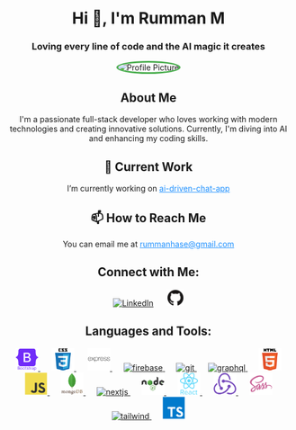 <h1 align="center">Hi 👋, I'm Rumman M</h1>
<h3 align="center">Loving every line of code and the AI magic it creates</h3>

<p align="center">
  <img src="https://i.imgur.com/8aQEsa3.jpeg" alt="Profile Picture" width="150" style="border-radius: 50%; border: 3px solid #4CAF50;">
</p>

<h2 align="center">About Me</h2>
<p align="center">I'm a passionate full-stack developer who loves working with modern technologies and creating innovative solutions. Currently, I'm diving into AI and enhancing my coding skills.</p>

<h2 align="center">🔭 Current Work</h2>
<p align="center">I’m currently working on <a href="https://github.com/yourusername/chat-app" target="_blank" style="color: #1E90FF;">ai-driven-chat-app</a></p>

<h2 align="center">📫 How to Reach Me</h2>
<p align="center">You can email me at <a href="mailto:rummanhase@gmail.com" style="color: #1E90FF;">rummanhase@gmail.com</a></p>

<h2 align="center">Connect with Me:</h2>
<p align="center">
  <a href="https://linkedin.com/in/rummanhase" target="_blank" style="margin: 0 10px;"><img src="https://raw.githubusercontent.com/rahuldkjain/github-profile-readme-generator/master/src/images/icons/Social/linked-in-alt.svg" alt="LinkedIn" height="30" width="30" /></a>
  <a href="https://github.com/yourusername" target="_blank" style="margin: 0 10px;"><img src="https://raw.githubusercontent.com/devicons/devicon/master/icons/github/github-original.svg" alt="GitHub" height="30" width="30" /></a>
</p>

<h2 align="center">Languages and Tools:</h2>
<p align="center">
  <a href="https://getbootstrap.com" target="_blank" rel="noreferrer" style="margin: 0 10px;"> <img src="https://raw.githubusercontent.com/devicons/devicon/master/icons/bootstrap/bootstrap-plain-wordmark.svg" alt="bootstrap" width="40" height="40"/> </a>
  <a href="https://www.w3schools.com/css/" target="_blank" rel="noreferrer" style="margin: 0 10px;"> <img src="https://raw.githubusercontent.com/devicons/devicon/master/icons/css3/css3-original-wordmark.svg" alt="css3" width="40" height="40"/> </a>
  <a href="https://expressjs.com" target="_blank" rel="noreferrer" style="margin: 0 10px;"> <img src="https://raw.githubusercontent.com/devicons/devicon/master/icons/express/express-original-wordmark.svg" alt="express" width="40" height="40"/> </a>
  <a href="https://firebase.google.com/" target="_blank" rel="noreferrer" style="margin: 0 10px;"> <img src="https://www.vectorlogo.zone/logos/firebase/firebase-icon.svg" alt="firebase" width="40" height="40"/> </a>
  <a href="https://git-scm.com/" target="_blank" rel="noreferrer" style="margin: 0 10px;"> <img src="https://www.vectorlogo.zone/logos/git-scm/git-scm-icon.svg" alt="git" width="40" height="40"/> </a>
  <a href="https://graphql.org" target="_blank" rel="noreferrer" style="margin: 0 10px;"> <img src="https://www.vectorlogo.zone/logos/graphql/graphql-icon.svg" alt="graphql" width="40" height="40"/> </a>
  <a href="https://www.w3.org/html/" target="_blank" rel="noreferrer" style="margin: 0 10px;"> <img src="https://raw.githubusercontent.com/devicons/devicon/master/icons/html5/html5-original-wordmark.svg" alt="html5" width="40" height="40"/> </a>
  <a href="https://developer.mozilla.org/en-US/docs/Web/JavaScript" target="_blank" rel="noreferrer" style="margin: 0 10px;"> <img src="https://raw.githubusercontent.com/devicons/devicon/master/icons/javascript/javascript-original.svg" alt="javascript" width="40" height="40"/> </a>
  <a href="https://www.mongodb.com/" target="_blank" rel="noreferrer" style="margin: 0 10px;"> <img src="https://raw.githubusercontent.com/devicons/devicon/master/icons/mongodb/mongodb-original-wordmark.svg" alt="mongodb" width="40" height="40"/> </a>
  <a href="https://nextjs.org/" target="_blank" rel="noreferrer" style="margin: 0 10px;"> <img src="https://cdn.worldvectorlogo.com/logos/nextjs-2.svg" alt="nextjs" width="40" height="40"/> </a>
  <a href="https://nodejs.org" target="_blank" rel="noreferrer" style="margin: 0 10px;"> <img src="https://raw.githubusercontent.com/devicons/devicon/master/icons/nodejs/nodejs-original-wordmark.svg" alt="nodejs" width="40" height="40"/> </a>
  <a href="https://reactjs.org/" target="_blank" rel="noreferrer" style="margin: 0 10px;"> <img src="https://raw.githubusercontent.com/devicons/devicon/master/icons/react/react-original-wordmark.svg" alt="react" width="40" height="40"/> </a>
  <a href="https://redux.js.org" target="_blank" rel="noreferrer" style="margin: 0 10px;"> <img src="https://raw.githubusercontent.com/devicons/devicon/master/icons/redux/redux-original.svg" alt="redux" width="40" height="40"/> </a>
  <a href="https://sass-lang.com" target="_blank" rel="noreferrer" style="margin: 0 10px;"> <img src="https://raw.githubusercontent.com/devicons/devicon/master/icons/sass/sass-original.svg" alt="sass" width="40" height="40"/> </a>
  <a href="https://tailwindcss.com/" target="_blank" rel="noreferrer" style="margin: 0 10px;"> <img src="https://www.vectorlogo.zone/logos/tailwindcss/tailwindcss-icon.svg" alt="tailwind" width="40" height="40"/> </a>
  <a href="https://www.typescriptlang.org/" target="_blank" rel="noreferrer" style="margin: 0 10px;"> <img src="https://raw.githubusercontent.com/devicons/devicon/master/icons/typescript/typescript-original.svg" alt="typescript" width="40" height="40"/> </a>
</p>


